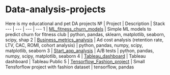 # Data-analysis-projects
Here is my educational and pet DA projects
№ | Project | Description | Stack 
--- | --- | --- | --- 
1 | [ML_fitness_churn_models](https://github.com/ArtemStet/Data-analysis-projects/tree/main/ML_fitness_churn_models) | Simple ML models to predict churn for fitness club | python, pandas, sklearn, matplotlib, seaborn, scipy, shap
2 | [Business_metrics_analysis](https://github.com/ArtemStet/Data-analysis-projects/tree/main/Business_metrics_analysis) | Ad cost analysis (retention rate, LTV, CAC, ROMI, cohort analysis) | python, pandas, numpy, scipy, matplotlib, seaborn
3 | [Start_app_analysis](https://github.com/ArtemStet/Data-analysis-projects/tree/main/Start_app_analysis) | A/B tests | python, pandas, numpy, scipy, matplotlib, seaborn
4 | [Tableau_dashboard](https://github.com/ArtemStet/Data-analysis-projects/tree/main/Tableau_dashboard) | Tableau dashboard | Tableau Public
5 | [Tensorflow_Fashion_project](https://github.com/ArtemStet/Data-analysis-projects/tree/main/Tensorflow_Fashion_project) | Small Tensforflow project with fashion dataset | tensorflow, pandas
